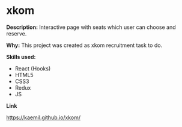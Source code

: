 # xkom

**Description:**
Interactive page with seats which user can choose and reserve.

**Why:**
This project was created as xkom recruitment task to do.

**Skills used:**
- React (Hooks)
- HTML5
- CSS3
- Redux
- JS

**Link**

https://kaemil.github.io/xkom/
